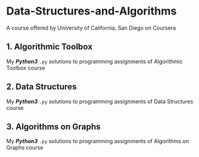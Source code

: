 # Data-Structures-and-Algorithms
A course offered by University of California, San Diego on Coursera

## 1. Algorithmic Toolbox
My ***Python3*** `.py` solutions to programming assignments of Algorithmic Toolbox course

## 2. Data Structures
My ***Python3*** `.py` solutions to programming assignments of Data Structures course

## 3. Algorithms on Graphs
My ***Python3*** `.py` solutions to programming assignments of Algorithms on Graphs course
